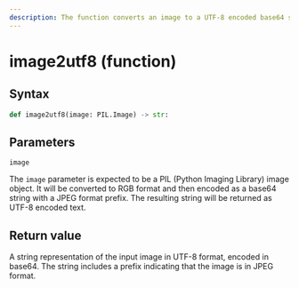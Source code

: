 ```yaml
---
description: The function converts an image to a UTF-8 encoded base64 string.
---
```


# image2utf8 (function)

## Syntax

```python
def image2utf8(image: PIL.Image) -> str:
```

## Parameters

`image`

The `image` parameter is expected to be a PIL (Python Imaging Library) image object. It will be converted to RGB format and then encoded as a base64 string with a JPEG format prefix. The resulting string will be returned as UTF-8 encoded text.

## Return value

A string representation of the input image in UTF-8 format, encoded in base64. The string includes a prefix indicating that the image is in JPEG format.
